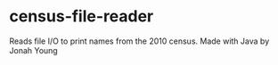 # census-file-reader
Reads file I/O to print names from the 2010 census. Made with Java by Jonah Young
